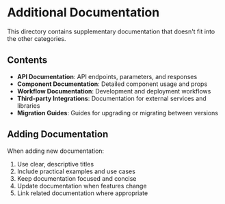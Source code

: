 # Additional Documentation

This directory contains supplementary documentation that doesn't fit into the other categories.

## Contents

- **API Documentation**: API endpoints, parameters, and responses
- **Component Documentation**: Detailed component usage and props
- **Workflow Documentation**: Development and deployment workflows
- **Third-party Integrations**: Documentation for external services and libraries
- **Migration Guides**: Guides for upgrading or migrating between versions

## Adding Documentation

When adding new documentation:

1. Use clear, descriptive titles
2. Include practical examples and use cases
3. Keep documentation focused and concise
4. Update documentation when features change
5. Link related documentation where appropriate
